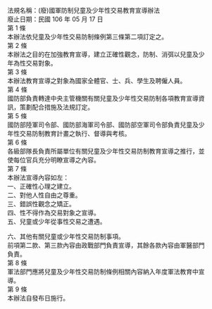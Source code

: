 法規名稱：(廢)國軍防制兒童及少年性交易教育宣導辦法  
廢止日期：民國 106 年 05 月 17 日  
第 1 條  
本辦法依兒童及少年性交易防制條例第三條第二項訂定之。  
第 2 條  
本辦法之目的在加強教育宣導，建立正確性觀念，防制、消弭以兒童及少  
年為性交易對象。  
第 3 條  
本辦法教育宣導之對象為國家全體官、士、兵、學生及聘僱人員。  
第 4 條  
國防部負責轉達中央主管機關有關兒童及少年性交易防制各項教育宣導資  
訊，策劃配合措施及法規訂定。  
第 5 條  
國防部陸軍司令部、國防部海軍司令部、國防部空軍司令部負責兒童及少  
年性交易防制教育計畫之執行、督導與考核。  
第 6 條  
各級部隊長負責所屬單位有關兒童及少年性交易防制教育宣導之推行，並  
使每位官兵充分明瞭宣導之內容。  
第 7 條  
本辦法宣導內容如左：  
一、正確性心理之建立。  
二、對他人性自由之尊重。  
三、錯誤性觀念之矯正。  
四、性不得作為交易對象之宣導。  
五、兒童或少年從事性交易之遭遇。  


六、其他有關兒童或少年性交易防制事項。  
前項第二款、第三款內容由政戰部門負責宣導，其餘各款內容由軍醫部門  
負責。  
第 8 條  
軍法部門應將兒童及少年性交易防制條例相關內容納入年度軍法教育中宣  
導。  
第 9 條  
本辦法自發布日施行。  


